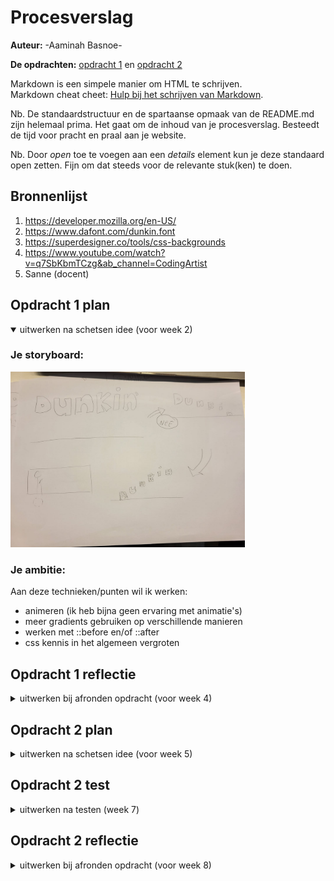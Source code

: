 # Procesverslag
**Auteur:** -Aaminah Basnoe-

**De opdrachten:** [opdracht 1](opdracht1/index.html) en [opdracht 2](opdracht2/index.html)


Markdown is een simpele manier om HTML te schrijven.  
Markdown cheat cheet: [Hulp bij het schrijven van Markdown](https://github.com/adam-p/markdown-here/wiki/Markdown-Cheatsheet).

Nb. De standaardstructuur en de spartaanse opmaak van de README.md zijn helemaal prima. Het gaat om de inhoud van je procesverslag. Besteedt de tijd voor pracht en praal aan je website.

Nb. Door *open* toe te voegen aan een *details* element kun je deze standaard open zetten. Fijn om dat steeds voor de relevante stuk(ken) te doen.



## Bronnenlijst
  1. https://developer.mozilla.org/en-US/ 
  2. https://www.dafont.com/dunkin.font
  3. https://superdesigner.co/tools/css-backgrounds
  4. https://www.youtube.com/watch?v=q7SbKbmTCzg&ab_channel=CodingArtist
  5. Sanne (docent)



## Opdracht 1 plan

<details open>
  <summary>uitwerken na schetsen idee (voor week 2)</summary>


  ### Je storyboard:
  <img src="readme-images/storyboard-fvd.jpeg" width="375px" alt="storyboard voor opdracht 1">


  ### Je ambitie: 
  Aan deze technieken/punten wil ik werken:
  - animeren (ik heb bijna geen ervaring met animatie's)
  - meer gradients gebruiken op verschillende manieren
  - werken met ::before en/of ::after
  - css kennis in het algemeen vergroten
 
</details>



## Opdracht 1 reflectie

<details>
  <summary>uitwerken bij afronden opdracht (voor week 4)</summary>


  ### Je uitkomst - karakteristiek screenshot(s):
  <img src="readme-images/animatie-foto1.jpg" width="375px" alt="uitomst opdracht 1">
  <img src="readme-images/animatie-foto2.jpg" width="375px" alt="uitomst opdracht 1">
  <img src="readme-images/animatie-foto3.jpg" width="375px" alt="uitomst opdracht 1">
  <img src="readme-images/animatie-foto4.jpg" width="375px" alt="uitomst opdracht 1">


  ### Dit ging goed/Heb ik geleerd: 
  Ik ben over het algemeen best wel tevreden over mijn werk. Ik ben veel vooruit gekomen in vormgeven met CSS. Ik had nog niet echt gewerkt met CSS background patterns, dus dat vond ik wel leuk om te leren en om mee te oefenen. Ook het animatie-gedeelte ben ik tevreden mee. Ik had voor dit vak nog weinig ervaring met animeren in CSS, dus hier heb ik zeker veel over geleerd. Verder is het me gelukt een light/dark mode te maken.

  <img src="readme-images/background-patterns.png" width="375px" alt="top">


  ### Dit was lastig/Is niet gelukt:
  Wat ik erg lastig vond, was het maken van de golf die omhoog gaat. Ik heb echt heel veel tijd besteed aan dingen proberen met gradients. Ook had ik veel op internet gezocht, maar die maakten zowat allemaal gebruik van svg's of een generator. Ik ben er wel tevreden mee want het ziet er niet verkeerd uit, maar uiteindelijk is het toch niet helemaal geworden wat ik wilde.

  <img src="readme-images/golf.png" width="375px" alt="bummer">
</details>



## Opdracht 2 plan

<details>
  <summary>uitwerken na schetsen idee (voor week 5)</summary>


  ### Je ontwerp:
  <img src="readme-images/dummy-plaatje.svg" width="375px" alt="ontwerp opdracht 2">


  ### Je ambitie: 
  Aan deze technieken/punten wil ik werken:
  - punt 1
  - punt 2
  - nog een punt
  - ...
</details>



## Opdracht 2 test

<details>
  <summary>uitwerken na testen (week 7)</summary>

  Neem minimaal 5 bevindingen op:



  ### Bevinding 1:
  Omschrijving van wat er nog niet orde was (tekst en afbeeding(en)).

  #### oplossing:
  Beschrijving hoe je het hebt hebt opgelost of als het niet gelukt is hoe je het zou oplossen (tekst en afbeeding(en)).



  ### Bevinding 2:
  Omschrijving van wat er nog niet orde was (tekst en afbeeding(en)).

  #### oplossing:
  Beschrijving hoe je het hebt hebt opgelost of als het niet gelukt is hoe je het zou oplossen (tekst en afbeeding(en)).



  ### Bevinding 3:
  ...
</details>



## Opdracht 2 reflectie

<details>
  <summary>uitwerken bij afronden opdracht (voor week 8)</summary>

  ### Je uitkomst - karakteristiek screenshot(s):
  <img src="readme-images/dummy-plaatje.svg" width="375px" alt="uitkomst opdracht 2">


  ### Dit ging goed/Heb ik geleerd: 
  Korte omschrijving met plaatje(s)

  <img src="readme-images/dummy-plaatje.svg" width="375px" alt="top">


  ### Dit was lastig/Is niet gelukt:
  Korte omschrijving met plaatje(s)

  <img src="readme-images/dummy-plaatje.svg" width="375px" alt="bummer">
</details>
